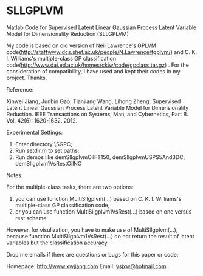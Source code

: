 # SLLGPLVM
Matlab Code for Supervised Latent Linear Gaussian Process Latent Variable Model for Dimensionality Reduction (SLLGPLVM)


My code is based on old version of Neil Lawrence's GPLVM code(http://staffwww.dcs.shef.ac.uk/people/N.Lawrence/fgplvm/) and C. K. I. Williams's multiple-class GP classification code(http://www.dai.ed.ac.uk/homes/ckiw/code/gpclass.tar.gz) . For the consideration of compatibility, I have used and kept their codes in my project. Thanks. 


Reference:

Xinwei Jiang, Junbin Gao, Tianjiang Wang, Lihong Zheng. Supervised Latent Linear Gaussian Process Latent Variable Model for Dimensionality Reduction.  IEEE Transactions on Systems, Man, and Cybernetics, Part B. Vol. 42(6): 1620-1632. 2012. 


Experimental Settings:

1. Enter directory \SGPC;
2. Run setdir.m to set paths;
3. Run demos like demSllgplvmOilFT150, demSllgplvmUSPS5And3DC, demSllgplvm1VsRestOilNC


Notes:

For the multiple-class tasks, there are two options: 

1. you can use function MultiSllgplvm(...) based on C. K. I. Williams's multiple-class GP classification code, 
2. or you can use function MultiSllgplvm1VsRest(...) based on one versus rest scheme. 

However, for visulization, you have to make use of MultiSllgplvm(...), because function MultiSllgplvm1VsRest(...) do not return the result of latent variables but the classification accuracy.


Drop me emails if there are questions or bugs for this paper or code.

Homepage: http://www.xwjiang.com
Email: ysjxw@hotmail.com
